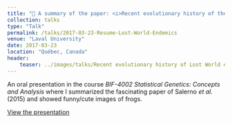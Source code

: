 ```yaml
---
title: "🐸 A summary of the paper: <i>Recent evolutionary history of the Lost World endemics: Population genetics, species delimitation, and phylogeography of sky-island treefrogs</i>"
collection: talks
type: "Talk"
permalink: /talks/2017-03-23-Resume-Lost-World-Endemics
venue: "Laval University"
date: 2017-03-23
location: "Québec, Canada"
header:
    teaser: ../images/talks/Recent evolutionary history of Lost World endemics.png
---
```

An oral presentation in the course <i>BIF-4002 Statistical Genetics: Concepts and Analysis</i> where I summarized the fascinating paper of Salerno <i>et al.</i> (2015) and showed funny/cute images of frogs.

[View the presentation](https://drive.google.com/file/d/1F5i9O7qGApCeF481DSC-ahmRWLYcK9Pa/view?usp=sharing)